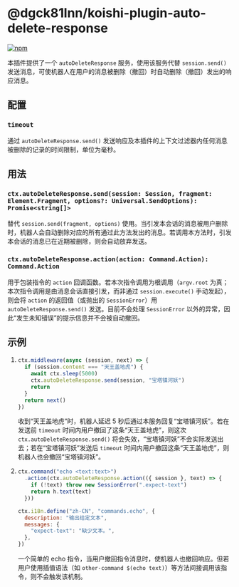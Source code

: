 # @dgck81lnn/koishi-plugin-auto-delete-response

[![npm](https://img.shields.io/npm/v/@dgck81lnn/koishi-plugin-auto-delete-response?style=flat-square)](https://www.npmjs.com/package/koishi-plugin-auto-delete-response)

本插件提供了一个 `autoDeleteResponse` 服务，使用该服务代替 `session.send()` 发送消息，可使机器人在用户的消息被删除（撤回）时自动删除（撤回）发出的响应消息。

## 配置

### `timeout`

通过 `autoDeleteResponse.send()` 发送响应及本插件的上下文过滤器内任何消息被删除的记录的时间限制，单位为毫秒。

## 用法

### `ctx.autoDeleteResponse.send(session: Session, fragment: Element.Fragment, options?: Universal.SendOptions): Promise<string[]>`

替代 `session.send(fragment, options)` 使用。当引发本会话的消息被用户删除时，机器人会自动删除对应的所有通过此方法发出的消息。若调用本方法时，引发本会话的消息已在近期被删除，则会自动放弃发送。

### `ctx.autoDeleteResponse.action(action: Command.Action): Command.Action`

用于包装指令的 `action` 回调函数。若本次指令调用为根调用（`argv.root` 为真；本次指令调用是由消息会话直接引发，而非通过 `session.execute()` 手动发起），则会将 `action` 的返回值（或抛出的 `SessionError`）用 `autoDeleteResponse.send()` 发送。目前不会处理 `SessionError` 以外的异常，因此“发生未知错误”的提示信息并不会被自动撤回。

## 示例

1.  ~~~javascript
    ctx.middleware(async (session, next) => {
      if (session.content === "天王盖地虎") {
        await ctx.sleep(5000)
        ctx.autoDeleteResponse.send(session, "宝塔镇河妖")
        return
      }
      return next()
    })
    ~~~

    收到“天王盖地虎”时，机器人延迟 5 秒后通过本服务回复“宝塔镇河妖”。若在发送前 `timeout` 时间内用户撤回了这条“天王盖地虎”，则这次 `ctx.autoDeleteResponse.send()` 将会失效，“宝塔镇河妖”不会实际发送出去；若在“宝塔镇河妖”发送后 `timeout` 时间内用户撤回这条“天王盖地虎”，则机器人也会撤回“宝塔镇河妖”。

2.  ~~~javascript
    ctx.command("echo <text:text>")
      .action(ctx.autoDeleteResponse.action(({ session }, text) => {
        if (!text) throw new SessionError(".expect-text")
        return h.text(text)
      }))

    ctx.i18n.define("zh-CN", "commands.echo", {
      description: "输出给定文本",
      messages: {
        "expect-text": "缺少文本。",
      },
    })
    ~~~

    一个简单的 echo 指令，当用户撤回指令消息时，使机器人也撤回响应。但若用户使用插值语法（如 `other-command $(echo text)`）等方法间接调用该指令，则不会触发该机制。
